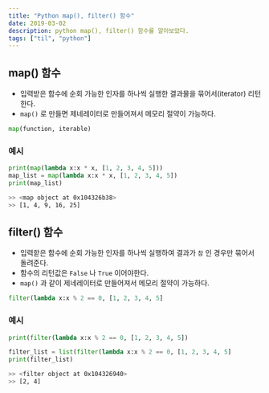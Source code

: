 ```yaml
---
title: "Python map(), filter() 함수"
date: 2019-03-02
description: python map(), filter() 함수를 알아보았다.
tags: ["til", "python"]
---
```


## map() 함수

- 입력받은 함수에 순회 가능한 인자를 하나씩 실행한 결과물을 묶어서(iterator) 리턴한다.
- `map()` 로 만들면 제네레이터로 만들어져서 메모리 절약이 가능하다.

```python
map(function, iterable)
```

### 예시

```python
print(map(lambda x:x * x, [1, 2, 3, 4, 5]))
map_list = map(lambda x:x * x, [1, 2, 3, 4, 5])
print(map_list)
```

```bash
>> <map object at 0x104326b38>
>> [1, 4, 9, 16, 25]
```

## filter() 함수

- 입력핟은 함수에 순회 가능한 인자를 하나씩 실행하여 결과가 `참` 인 경우만 묶어서 돌려준다.
- 함수의 리턴값은 `False` 나 `True` 이어야한다.
- `map()` 과 같이 제네레이터로 만들어져서 메모리 절약이 가능하다.

```python
filter(lambda x:x % 2 == 0, [1, 2, 3, 4, 5]
```

### 예시

```python
print(filter(lambda x:x % 2 == 0, [1, 2, 3, 4, 5])

filter_list = list(filter(lambda x:x % 2 == 0, [1, 2, 3, 4, 5]
print(filter_list)
```

```bash
>> <filter object at 0x104326940>
>> [2, 4]
```
